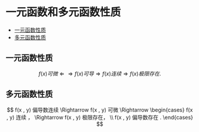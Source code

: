 # 一元函数和多元函数性质

* [一元函数性质](#一元函数性质)
* [多元函数性质](#多元函数性质)

## 一元函数性质

$$
f(x) 可微 \Leftarrow\Rightarrow f(x) 可导 \Rightarrow f(x) 连续 \Rightarrow f(x) 极限存在 .
$$

## 多元函数性质

$$
f(x , y) 偏导数连续 \Rightarrow f(x , y) 可微 \Rightarrow
\begin{cases}
f(x , y) 连续 ， \Rightarrow f(x , y) 极限存在，
\\
f(x , y) 偏导数存在 .
\end{cases}
$$



